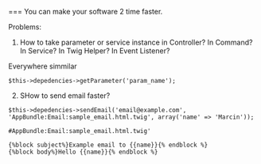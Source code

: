 === You can make your software 2 time faster.

Problems:
1. How to take parameter or service instance in Controller? In Command? In Service? In Twig Helper? In Event Listener?
 
Everywhere simmilar
```
$this->depedencies->getParameter('param_name');
```


2. SHow to send email faster?

```
$this->depedencies->sendEmail('email@example.com', 'AppBundle:Email:sample_email.html.twig', array('name' => 'Marcin'));
```


```
#AppBundle:Email:sample_email.html.twig'

{%block subject%}Example email to {{name}}{% endblock %}
{%block body%}Hello {{name}}{% endblock %}




```
